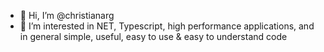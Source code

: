 - 👋 Hi, I’m @christianarg
- 👀 I’m interested in NET, Typescript, high performance applications, and in general simple, useful, easy to use & easy to understand code

<!---
christianarg/christianarg is a ✨ special ✨ repository because its `README.md` (this file) appears on your GitHub profile.
You can click the Preview link to take a look at your changes.
--->
